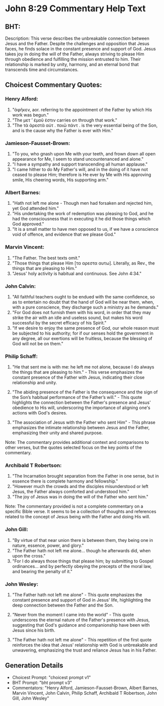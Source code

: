 # John 8:29 Commentary Help Text

## BHT:
Description:
This verse describes the unbreakable connection between Jesus and the Father. Despite the challenges and opposition that Jesus faces, he finds solace in the constant presence and support of God. Jesus takes joy in doing the will of the Father, always striving to please Him through obedience and fulfilling the mission entrusted to him. Their relationship is marked by unity, harmony, and an eternal bond that transcends time and circumstances.

## Choicest Commentary Quotes:
### Henry Alford:
1. "ἀφῆκεν, aor. referring to the appointment of the Father by which His work was begun." 
2. "The μετ ʼ ἐμοῦ ἐστιν carries on through that work."
3. "The τὰ ἀρεστὰ αὐτ . ποιῶ πάντ . is the very essential being of the Son, and is the cause why the Father is ever with Him."

### Jamieson-Fausset-Brown:
1. "To you, who gnash upon Me with your teeth, and frown down all open appearance for Me, I seem to stand uncountenanced and alone." 
2. "I have a sympathy and support transcending all human applause." 
3. "I came hither to do My Father's will, and in the doing of it have not ceased to please Him; therefore is He ever by Me with His approving smile, His cheering words, His supporting arm."

### Albert Barnes:
1. "Hath not left me alone - Though men had forsaken and rejected him, yet God attended him."
2. "His undertaking the work of redemption was pleasing to God, and he had the consciousness that in executing it he did those things which God approved."
3. "It is a small matter to have men opposed to us, if we have a conscience void of offence, and evidence that we please God."

### Marvin Vincent:
1. "The Father. The best texts omit." 
2. "Those things that please Him [τα αρεστα αυτω]. Literally, as Rev., the things that are pleasing to Him." 
3. "Jesus' holy activity is habitual and continuous. See John 4:34."

### John Calvin:
1. "All faithful teachers ought to be endued with the same confidence, so as to entertain no doubt that the hand of God will be near them, when, with a pure conscience, they discharge such a ministry as he demands."
2. "For God does not furnish them with his word, in order that they may strike the air with an idle and useless sound, but makes his word successful by the secret efficacy of his Spirit."
3. "If we desire to enjoy the same presence of God, our whole reason must be subjected to his authority; for if our senses hold the government in any degree, all our exertions will be fruitless, because the blessing of God will not be on them."

### Philip Schaff:
1. "He that sent me is with me: he left me not alone, because I do always the things that are pleasing to him." - This verse emphasizes the constant presence of the Father with Jesus, indicating their close relationship and unity.

2. "The abiding presence of the Father is the consequence and the sign of the Son’s habitual performance of the Father’s will." - This quote highlights the connection between the Father's presence and Jesus' obedience to His will, underscoring the importance of aligning one's actions with God's desires.

3. "The association of Jesus with the Father who sent Him" - This phrase emphasizes the intimate relationship between Jesus and the Father, emphasizing their unity and shared purpose.

Note: The commentary provides additional context and comparisons to other verses, but the quotes selected focus on the key points of the commentary.

### Archibald T Robertson:
1. "The Incarnation brought separation from the Father in one sense, but in essence there is complete harmony and fellowship."
2. "However much the crowds and the disciples misunderstood or left Jesus, the Father always comforted and understood him."
3. "The joy of Jesus was in doing the will of the Father who sent him."

Note: The commentary provided is not a complete commentary on a specific Bible verse. It seems to be a collection of thoughts and references related to the concept of Jesus being with the Father and doing His will.

### John Gill:
1. "By virtue of that near union there is between them, they being one in nature, essence, power, and glory."
2. "The Father hath not left me alone... though he afterwards did, when upon the cross."
3. "For I do always those things that please him; by submitting to Gospel ordinances... and by perfectly obeying the precepts of the moral law, and bearing the penalty of it."

### John Wesley:
1. "The Father hath not left me alone" - This quote emphasizes the constant presence and support of God in Jesus' life, highlighting the deep connection between the Father and the Son.

2. "Never from the moment I came into the world" - This quote underscores the eternal nature of the Father's presence with Jesus, suggesting that God's guidance and companionship have been with Jesus since his birth.

3. "The Father hath not left me alone" - This repetition of the first quote reinforces the idea that Jesus' relationship with God is unbreakable and unwavering, emphasizing the trust and reliance Jesus has in his Father.


## Generation Details
- Choicest Prompt: "choicest prompt v1"
- BHT Prompt: "bht prompt v3"
- Commentators: "Henry Alford, Jamieson-Fausset-Brown, Albert Barnes, Marvin Vincent, John Calvin, Philip Schaff, Archibald T Robertson, John Gill, John Wesley"
